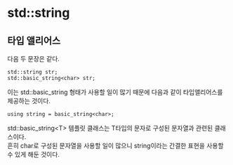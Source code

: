 # std::string
## 타입 앨리어스

다음 두 문장은 같다.

    std::string str;
    std::basic_string<char> str;

이는 std::basic_string<char> 형태가 사용할 일이 많기 때문에 다음과 같이 타입앨리어스를 제공하는 것이다.

    using string = basic_string<char>;

std::basic_string\<T\> 템플릿 클래스는 T타입의 문자로 구성된 문자열과 관련된 클래스이다. <br/>
흔히 char로 구성된 문자열을 사용할 일이 많으니 string이라는 간결한 표현을 사용할 수 있게 해둔 것이다.
